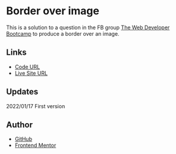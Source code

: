 # Border over image

This is a solution to a question in the FB group [The Web Developer Bootcamp](https://www.facebook.com/groups/2100745003324401/) to produce a border over an image.

## Links

- [Code URL](https://github.com/dirkVerm/frontend-exercises/tree/main/02%20CSS/03%20Border%20over%20image)
- [Live Site URL](https://dirkverm.github.io/frontend-exercises/02%20CSS/03%20Border%20over%20image/)

## Updates
2022/01/17
First version

## Author

- [GitHub](https://github.com/dirkVerm)
- [Frontend Mentor](https://www.frontendmentor.io/profile/dirkVerm)


